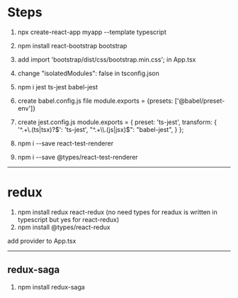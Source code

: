 # Steps
1) npx create-react-app myapp --template typescript
2) npm install react-bootstrap bootstrap
3) add import 'bootstrap/dist/css/bootstrap.min.css'; in App.tsx
4) change "isolatedModules": false in tsconfig.json
5) npm i jest ts-jest babel-jest
6) create babel.config.js file
  module.exports = {presets: ['@babel/preset-env']}

7) create jest.config.js
  module.exports = {
    preset: 'ts-jest',
    transform: {
      '^.+\\.(ts|tsx)?$': 'ts-jest',
      "^.+\\.(js|jsx)$": "babel-jest",
    }
  };
8) npm i --save react-test-renderer
9) npm i --save @types/react-test-renderer
----------------------------------------------------------------------------
# redux
1) npm install redux react-redux (no need types for readux is written in typescript but yes for react-redux)
2) npm install @types/react-redux

add provider to App.tsx


----------------------------------------------------------------------------
redux-saga
----------
1) npm install redux-saga


